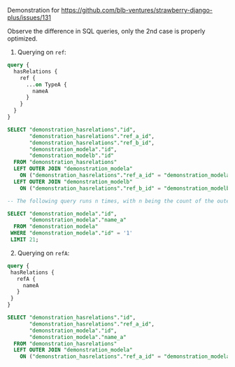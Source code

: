 Demonstration for https://github.com/blb-ventures/strawberry-django-plus/issues/131

Observe the difference in SQL queries, only the 2nd case is properly optimized.

1. Querying on `ref`:
```graphql
query {
  hasRelations {
    ref {
      ...on TypeA {
        nameA
      }
    }
  }
}
```

```sql
SELECT "demonstration_hasrelations"."id",
       "demonstration_hasrelations"."ref_a_id",
       "demonstration_hasrelations"."ref_b_id",
       "demonstration_modela"."id",
       "demonstration_modelb"."id"
  FROM "demonstration_hasrelations"
  LEFT OUTER JOIN "demonstration_modela"
    ON ("demonstration_hasrelations"."ref_a_id" = "demonstration_modela"."id")
  LEFT OUTER JOIN "demonstration_modelb"
    ON ("demonstration_hasrelations"."ref_b_id" = "demonstration_modelb"."id");

-- The following query runs n times, with n being the count of the outer model (`HasRelations`)

SELECT "demonstration_modela"."id",
       "demonstration_modela"."name_a"
  FROM "demonstration_modela"
 WHERE "demonstration_modela"."id" = '1'
 LIMIT 21;
 ```
 
 2. Querying on `refA`:
 ```graphql
 query {
  hasRelations {
    refA {
      nameA
    }
  }
}
```

```sql
SELECT "demonstration_hasrelations"."id",
       "demonstration_hasrelations"."ref_a_id",
       "demonstration_modela"."id",
       "demonstration_modela"."name_a"
  FROM "demonstration_hasrelations"
  LEFT OUTER JOIN "demonstration_modela"
    ON ("demonstration_hasrelations"."ref_a_id" = "demonstration_modela"."id")
```
